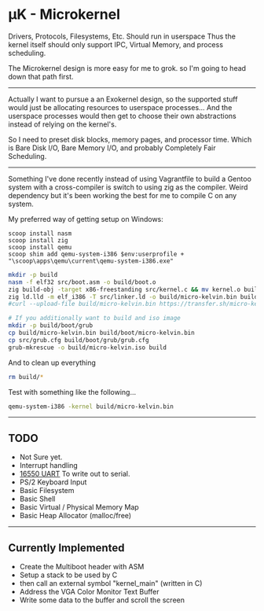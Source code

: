 # µK - Microkernel

Drivers, Protocols, Filesystems, Etc. Should run in userspace
Thus the kernel itself should only support IPC, Virtual Memory,
and process scheduling.

The Microkernel design is more easy for me to grok. so I'm going to
head down that path first.

----

Actually I want to pursue a an Exokernel design, so the supported
stuff would just be allocating resources to userspace processes...
And the userspace processes would then get to choose their own
abstractions instead of relying on the kernel's.

So I need to preset disk blocks, memory pages, and processor time.
Which is Bare Disk I/O, Bare Memory I/O, and probably Completely Fair Scheduling.

----
Something I've done recently instead of using Vagrantfile to build a Gentoo system with a cross-compiler is switch to using zig as the compiler.
Weird dependency but it's been working the best for me to compile C on any system.

My preferred way of getting setup on Windows:
```
scoop install nasm
scoop install zig
scoop install qemu
scoop shim add qemu-system-i386 $env:userprofile + "\scoop\apps\qemu\current\qemu-system-i386.exe"
```

```sh
mkdir -p build
nasm -f elf32 src/boot.asm -o build/boot.o
zig build-obj -target x86-freestanding src/kernel.c && mv kernel.o build/
zig ld.lld -m elf_i386 -T src/linker.ld -o build/micro-kelvin.bin build/boot.o build/kernel.o
#curl --upload-file build/micro-kelvin.bin https://transfer.sh/micro-kelvin.bin
```

```sh
# If you additionally want to build and iso image
mkdir -p build/boot/grub
cp build/micro-kelvin.bin build/boot/micro-kelvin.bin
cp src/grub.cfg build/boot/grub/grub.cfg
grub-mkrescue -o build/micro-kelvin.iso build
```

And to clean up everything
```sh
rm build/*
```

Test with something like the following...
```sh
qemu-system-i386 -kernel build/micro-kelvin.bin 
```

---
## TODO
* Not Sure yet.
* Interrupt handling
* [16550 UART](https://en.wikipedia.org/wiki/16550_UART) To write out to serial.
* PS/2 Keyboard Input
* Basic Filesystem
* Basic Shell
* Basic Virtual / Physical Memory Map
* Basic Heap Allocator (malloc/free)
---

## Currently Implemented
* Create the Multiboot header with ASM
* Setup a stack to be used by C
* then call an external symbol "kernel_main" (written in C)
* Address the VGA Color Monitor Text Buffer
* Write some data to the buffer and scroll the screen
